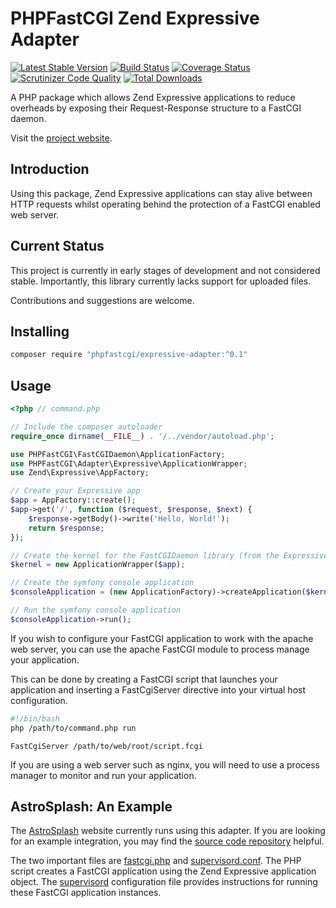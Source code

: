# PHPFastCGI Zend Expressive Adapter

[![Latest Stable Version](https://poser.pugx.org/phpfastcgi/expressive-adapter/v/stable)](https://packagist.org/packages/phpfastcgi/expressive-adapter)
[![Build Status](https://travis-ci.org/PHPFastCGI/ExpressiveAdapter.svg?branch=master)](https://travis-ci.org/PHPFastCGI/ExpressiveAdapter)
[![Coverage Status](https://coveralls.io/repos/PHPFastCGI/ExpressiveAdapter/badge.svg?branch=master&service=github)](https://coveralls.io/github/PHPFastCGI/ExpressiveAdapter?branch=master)
[![Scrutinizer Code Quality](https://scrutinizer-ci.com/g/PHPFastCGI/ExpressiveAdapter/badges/quality-score.png?b=master)](https://scrutinizer-ci.com/g/PHPFastCGI/ExpressiveAdapter/?branch=master&no-cache=1)
[![Total Downloads](https://poser.pugx.org/phpfastcgi/expressive-adapter/downloads)](https://packagist.org/packages/phpfastcgi/expressive-adapter)

A PHP package which allows Zend Expressive applications to reduce overheads by exposing their Request-Response structure to a FastCGI daemon.

Visit the [project website](http://phpfastcgi.github.io/).

## Introduction

Using this package, Zend Expressive applications can stay alive between HTTP requests whilst operating behind the protection of a FastCGI enabled web server.

## Current Status

This project is currently in early stages of development and not considered stable. Importantly, this library currently lacks support for uploaded files.

Contributions and suggestions are welcome.

## Installing

```sh
composer require "phpfastcgi/expressive-adapter:^0.1"
```

## Usage

```php
<?php // command.php

// Include the composer autoloader
require_once dirname(__FILE__) . '/../vendor/autoload.php';

use PHPFastCGI\FastCGIDaemon\ApplicationFactory;
use PHPFastCGI\Adapter\Expressive\ApplicationWrapper;
use Zend\Expressive\AppFactory;

// Create your Expressive app
$app = AppFactory::create();
$app->get('/', function ($request, $response, $next) {
    $response->getBody()->write('Hello, World!');
    return $response;
});

// Create the kernel for the FastCGIDaemon library (from the Expressive app)
$kernel = new ApplicationWrapper($app);

// Create the symfony console application
$consoleApplication = (new ApplicationFactory)->createApplication($kernel);

// Run the symfony console application
$consoleApplication->run();
```

If you wish to configure your FastCGI application to work with the apache web server, you can use the apache FastCGI module to process manage your application.

This can be done by creating a FastCGI script that launches your application and inserting a FastCgiServer directive into your virtual host configuration.

```sh
#!/bin/bash
php /path/to/command.php run
```

```
FastCgiServer /path/to/web/root/script.fcgi
```

If you are using a web server such as nginx, you will need to use a process manager to monitor and run your application.

## AstroSplash: An Example

The [AstroSplash](http://astrosplash.com/) website currently runs using this adapter. If you are looking for an example integration, you may find the [source code repository](https://github.com/AndrewCarterUK/AstroSplash) helpful.

The two important files are [fastcgi.php](https://github.com/AndrewCarterUK/AstroSplash/blob/master/fastcgi.php) and [supervisord.conf](https://github.com/AndrewCarterUK/AstroSplash/blob/master/supervisord.conf). The PHP script creates a FastCGI application using the Zend Expressive application object. The [supervisord](http://supervisord.org/) configuration file provides instructions for running these FastCGI application instances.
